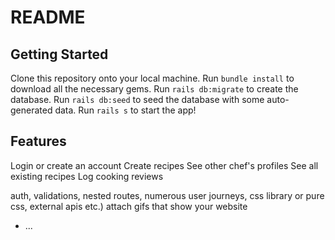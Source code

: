 # README

## Getting Started

Clone this repository onto your local machine.
Run `bundle install` to download all the necessary gems.
Run `rails db:migrate` to create the database.
Run `rails db:seed` to seed the database with some auto-generated data.
Run `rails s` to start the app!

## Features
Login or create an account
Create recipes
See other chef's profiles
See all existing recipes
Log cooking reviews

auth, validations, nested routes, numerous user journeys, css library or pure css, external apis etc.)
attach gifs that show your website


* ...
